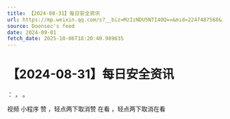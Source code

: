 ```yaml
---
title: 【2024-08-31】每日安全资讯
url: https://mp.weixin.qq.com/s?__biz=MzIzNDU5NTI4OQ==&mid=2247487568&idx=1&sn=eaf04084cd7c9b8b2a2bc6b90698f8f8
source: Doonsec's feed
date: 2024-09-01
fetch_date: 2025-10-06T18:20:40.989635
---
```


# 【2024-08-31】每日安全资讯

：
，
。

视频
小程序
赞
，轻点两下取消赞
在看
，轻点两下取消在看